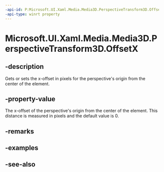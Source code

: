 ```yaml
---
-api-id: P:Microsoft.UI.Xaml.Media.Media3D.PerspectiveTransform3D.OffsetX
-api-type: winrt property
---
```


<!-- Property syntax
public double OffsetX { get;  set; }
-->

# Microsoft.UI.Xaml.Media.Media3D.PerspectiveTransform3D.OffsetX

## -description
Gets or sets the x-offset in pixels for the perspective's origin from the center of the element.

## -property-value
The x-offset of the perspective's origin from the center of the element. This distance is measured in pixels and the default value is 0.

## -remarks

## -examples

## -see-also
